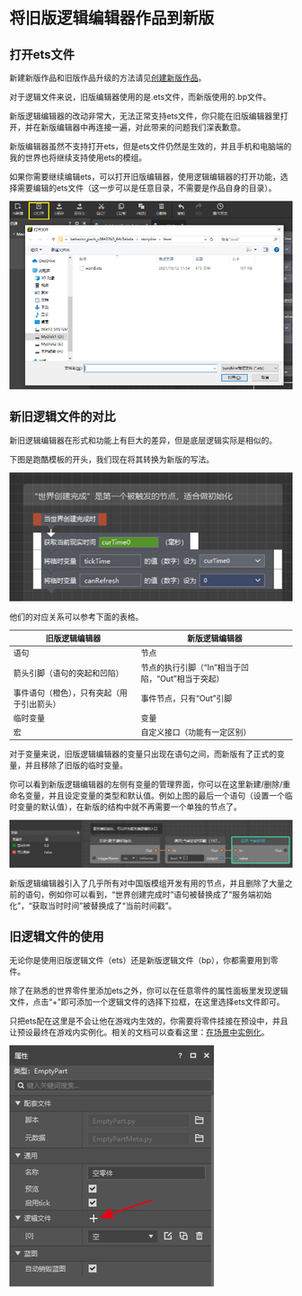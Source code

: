 # 将旧版逻辑编辑器作品到新版

## 打开ets文件

新建新版作品和旧版作品升级的方法请见[创建新版作品](../../14-预设玩法编程/9-第一个预设Mod/0-创建新版作品.md)。

对于逻辑文件来说，旧版编辑器使用的是.ets文件，而新版使用的.bp文件。

新版逻辑编辑器的改动非常大，无法正常支持ets文件，你只能在旧版编辑器里打开，并在新版编辑器中再连接一遍，对此带来的问题我们深表歉意。

新版编辑器虽然不支持打开ets，但是ets文件仍然是生效的，并且手机和电脑端的我的世界也将继续支持使用ets的模组。

如果你需要继续编辑ets，可以打开旧版编辑器，使用逻辑编辑器的打开功能，选择需要编辑的ets文件（这一步可以是任意目录，不需要是作品自身的目录）。

![image-20211103112229909](./images/image-20211103112229909.png)

## 新旧逻辑文件的对比

新旧逻辑编辑器在形式和功能上有巨大的差异，但是底层逻辑实际是相似的。

下图是跑酷模板的开头，我们现在将其转换为新版的写法。

![image-20211104134712751](./images/image-20211104134712751.png)

他们的对应关系可以参考下面的表格。

| 旧版逻辑编辑器                             | 新版逻辑编辑器                                    |
| ------------------------------------------ | ------------------------------------------------- |
| 语句                                       | 节点                                              |
| 箭头引脚（语句的突起和凹陷）               | 节点的执行引脚（“In”相当于凹陷，“Out”相当于突起） |
| 事件语句（橙色），只有突起（用于引出箭头） | 事件节点，只有“Out”引脚                           |
| 临时变量                                   | 变量                                              |
| 宏                                         | 自定义接口（功能有一定区别）                      |

对于变量来说，旧版逻辑编辑器的变量只出现在语句之间，而新版有了正式的变量，并且移除了旧版的临时变量。

你可以看到新版逻辑编辑器的左侧有变量的管理界面，你可以在这里新建/删除/重命名变量，并且设定变量的类型和默认值。例如上图的最后一个语句（设置一个临时变量的默认值），在新版的结构中就不再需要一个单独的节点了。

![image-20211104145352011](./images/image-20211104144804209.png)

新版逻辑编辑器引入了几乎所有对中国版模组开发有用的节点，并且删除了大量之前的语句，例如你可以看到，“世界创建完成时”语句被替换成了“服务端初始化”，“获取当时时间”被替换成了“当前时间戳”。

## 旧逻辑文件的使用

无论你是使用旧版逻辑文件（ets）还是新版逻辑文件（bp），你都需要用到零件。

除了在熟悉的世界零件里添加ets之外，你可以在任意零件的属性面板里发现逻辑文件，点击“+”即可添加一个逻辑文件的选择下拉框，在这里选择ets文件即可。

只把ets配在这里是不会让他在游戏内生效的，你需要将零件挂接在预设中，并且让预设最终在游戏内实例化。相关的文档可以查看这里：[在场景中实例化](../../14-预设玩法编程/9-第一个预设Mod/2-在场景中实例化.md)。

![image-20211109195754625](./images/image-20211109195754625.png)
